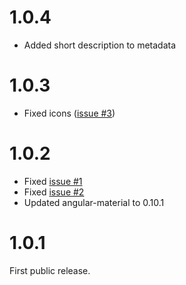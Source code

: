 # 1.0.4

- Added short description to metadata

# 1.0.3

- Fixed icons ([issue #3](https://github.com/zombiezen/filedrop/issues/3))

# 1.0.2

- Fixed [issue #1](https://github.com/zombiezen/filedrop/issues/1)
- Fixed [issue #2](https://github.com/zombiezen/filedrop/issues/2)
- Updated angular-material to 0.10.1

# 1.0.1

First public release.
